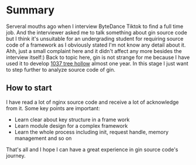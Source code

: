 # Summary 
Serveral mouths ago when I interview ByteDance Tiktok to find a full time job. And the interviewer asked me to talk something about gin source code but I think it's unsuitable for an undergrading student for requiring source code of a framework as I obviously stated I'm not know any detail about it.  
Ahh, just a small complaint here and it didn't affect any more besides the interview itself:) Back to topic here, gin is not strange for me because I have used it to develop [1037 tree hollow]() almost one year. In this stage I just want to step further to analyze source code of gin.  

## How to start 
I have read a lot of nginx source code and receive a lot of acknowledge from it. Some key points are important:  
- Learn clear about key structure in a frame work
- Learn module design for a complex framework
- Learn the whole process including init, request handle, memory management and so on

That's all and I hope I can have a great experience in gin source code's journey.  
